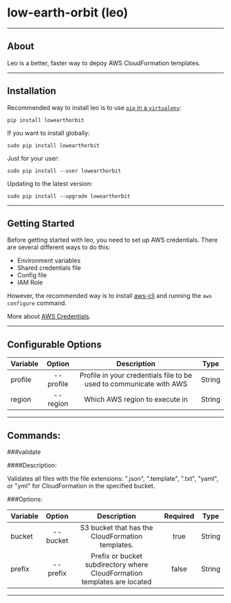 # low-earth-orbit (leo)

------------
About
------------

Leo is a better, faster way to depoy AWS CloudFormation templates.

------------
Installation
------------

Recommended way to install leo is to use [`pip` in a `virtualenv`](https://packaging.python.org/guides/installing-using-pip-and-virtualenv/):

`pip install lowearthorbit`

If you want to install globally:

`sudo pip install lowearthorbit`

Just for your user:

`sudo pip install --user lowearthorbit`

Updating to the latest version:

`sudo pip install --upgrade lowearthorbit`



---------------
Getting Started
---------------
Before getting started with leo, you need to set up AWS credentials. There are several different ways to do this:

* Environment variables
* Shared credentials file
* Config file
* IAM Role

However, the recommended way is to install [aws-cli](https://github.com/aws/aws-cli) and running the `aws configure` command.

More about [AWS Credentials](https://docs.aws.amazon.com/sdk-for-java/v1/developer-guide/setup-credentials.html).

----------------------------
Configurable Options
----------------------------

| Variable      | Option        | Description  | Type |
| :------------- |:-------------:| :-----: |  :-----:|
| profile       | --profile     | Profile in your credentials file to be used to communicate with AWS | String |
| region        | --region      | Which AWS region to execute in | String |

----------------------------
Commands:
----------------------------

###validate

####Description:

Validates all files with the file extensions: ".json", ".template", ".txt", "yaml", or "yml" for CloudFormation in the specified bucket.

###Options:

| Variable      | Option        | Description                                            | Required | Type |
| :-------------|:-------------:| :-----:                                                | :-----: | :-----: |
| bucket        | --bucket      | S3 bucket that has the CloudFormation templates.| true | String |
| prefix        | --prefix      | Prefix or bucket subdirectory where CloudFormation templates are located | false | String |

----------------------------